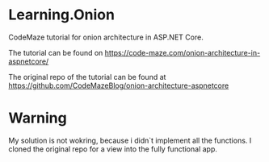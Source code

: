 # Learning.Onion
CodeMaze tutorial for onion architecture in ASP.NET Core.

The tutorial can be found on https://code-maze.com/onion-architecture-in-aspnetcore/

The original repo of the tutorial can be found at https://github.com/CodeMazeBlog/onion-architecture-aspnetcore

# Warning
My solution is not wokring, because i didn`t implement all the functions.
I cloned the original repo for a view into the fully functional app.

